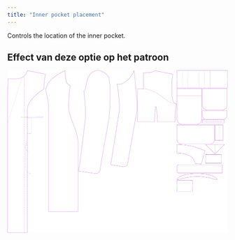 ```yaml
---
title: "Inner pocket placement"
---
```


Controls the location of the inner pocket.

## Effect van deze optie op het patroon

![This image shows the effect of this option by superimposing several variants that have a different value for this option](carlita_innerpocketplacement_sample.svg "Effect of this option on the pattern")
